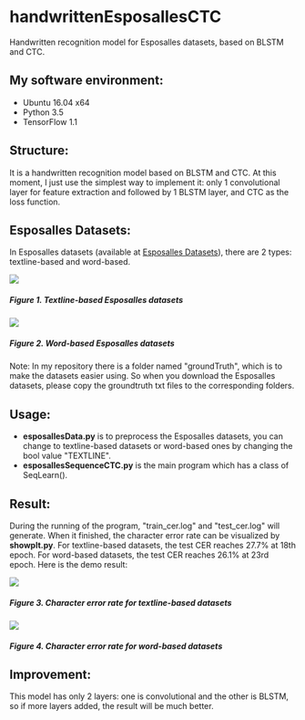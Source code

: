 # handwrittenEsposallesCTC
Handwritten recognition model for Esposalles datasets, based on BLSTM and CTC.

## My software environment:

- Ubuntu 16.04 x64
- Python 3.5
- TensorFlow 1.1

## Structure:

It is a handwritten recognition model based on BLSTM and CTC. At this moment, I just use the simplest way to implement it: only 1 convolutional layer for feature extraction and followed by 1 BLSTM layer, and CTC as the loss function.

## Esposalles Datasets:

In Esposalles datasets (available at [Esposalles Datasets](http://rrc.cvc.uab.es/?ch=10&com=introduction)), there are 2 types: textline-based and word-based.

![](https://user-images.githubusercontent.com/9562709/29869617-047d88f0-8d84-11e7-8fb0-3bcf56b83cbf.png)

##### Figure 1. Textline-based Esposalles datasets

![](https://user-images.githubusercontent.com/9562709/29869636-1781cac4-8d84-11e7-8535-3591b9106930.png)

##### Figure 2. Word-based Esposalles datasets

Note:
In my repository there is a folder named "groundTruth", which is to make the datasets easier using. So when you download the Esposalles datasets, please copy the groundtruth txt files to the corresponding folders.

## Usage:

- **esposallesData.py**  is to preprocess the Esposalles datasets, you can change to textline-based datasets or word-based ones by changing the bool value "TEXTLINE".
- **esposallesSequenceCTC.py**  is the main program which has a class of SeqLearn(). 

## Result:

During the running of the program, "train_cer.log" and "test_cer.log" will generate. When it finished, the character error rate can be visualized by **showplt.py**. For textline-based datasets, the test CER reaches 27.7% at 18th epoch. For word-based datasets, the test CER reaches 26.1% at 23rd epoch. Here is the demo result:

![](https://user-images.githubusercontent.com/9562709/30151177-c13bd53e-93ae-11e7-88c7-29d5c4654de3.png)

##### Figure 3. Character error rate for textline-based datasets

![](https://user-images.githubusercontent.com/9562709/30062363-2e03111a-924b-11e7-89fd-fd9f3bee9089.png)
##### Figure 4. Character error rate for word-based datasets

## Improvement:

This model has only 2 layers: one is convolutional and the other is BLSTM, so if more layers added, the result will be much better. 
